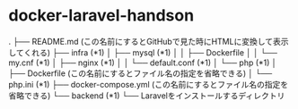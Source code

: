 # docker-laravel-handson
.
├── README.md (この名前にするとGitHubで見た時にHTMLに変換して表示してくれる)
├── infra (*1)
│   ├── mysql (*1)
│   │   ├── Dockerfile
│   │   └── my.cnf (*1)
│   ├── nginx (*1)
│   │   └── default.conf (*1)
│   └── php (*1)
│       ├── Dockerfile (この名前にするとファイル名の指定を省略できる)
│       └── php.ini (*1)
├── docker-compose.yml (この名前にするとファイル名の指定を省略できる)
└── backend (*1)
    └── Laravelをインストールするディレクトリ